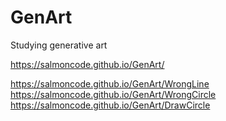 # GenArt

Studying generative art

https://salmoncode.github.io/GenArt/

https://salmoncode.github.io/GenArt/WrongLine
https://salmoncode.github.io/GenArt/WrongCircle
https://salmoncode.github.io/GenArt/DrawCircle
